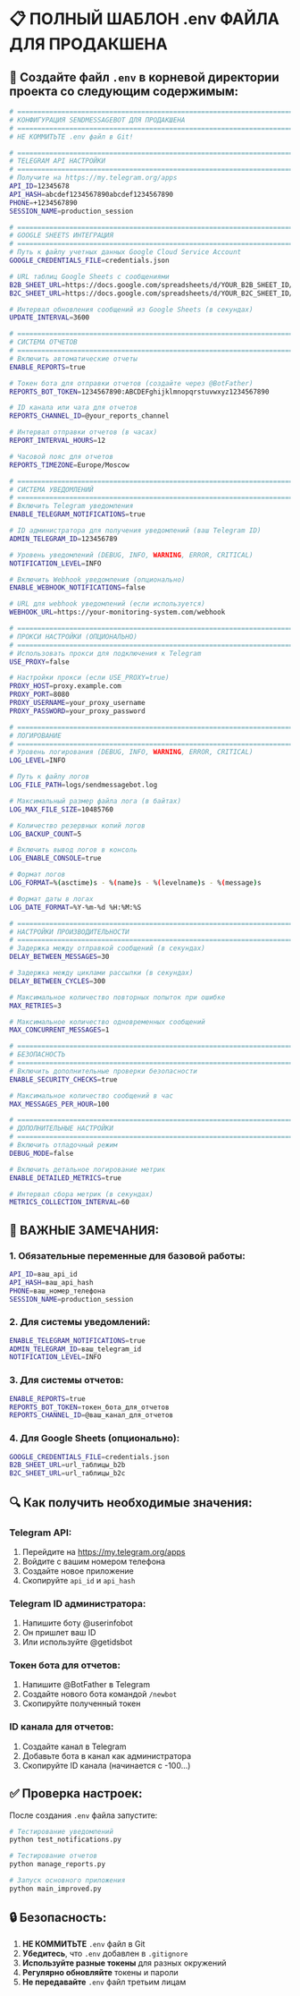 # 📋 ПОЛНЫЙ ШАБЛОН .env ФАЙЛА ДЛЯ ПРОДАКШЕНА

## 🔧 Создайте файл `.env` в корневой директории проекта со следующим содержимым:

```bash
# =============================================================================
# КОНФИГУРАЦИЯ SENDMESSAGEBOT ДЛЯ ПРОДАКШЕНА
# =============================================================================
# НЕ КОММИТЬТЕ .env файл в Git!

# =============================================================================
# TELEGRAM API НАСТРОЙКИ
# =============================================================================
# Получите на https://my.telegram.org/apps
API_ID=12345678
API_HASH=abcdef1234567890abcdef1234567890
PHONE=+1234567890
SESSION_NAME=production_session

# =============================================================================
# GOOGLE SHEETS ИНТЕГРАЦИЯ
# =============================================================================
# Путь к файлу учетных данных Google Cloud Service Account
GOOGLE_CREDENTIALS_FILE=credentials.json

# URL таблиц Google Sheets с сообщениями
B2B_SHEET_URL=https://docs.google.com/spreadsheets/d/YOUR_B2B_SHEET_ID/edit
B2C_SHEET_URL=https://docs.google.com/spreadsheets/d/YOUR_B2C_SHEET_ID/edit

# Интервал обновления сообщений из Google Sheets (в секундах)
UPDATE_INTERVAL=3600

# =============================================================================
# СИСТЕМА ОТЧЕТОВ
# =============================================================================
# Включить автоматические отчеты
ENABLE_REPORTS=true

# Токен бота для отправки отчетов (создайте через @BotFather)
REPORTS_BOT_TOKEN=1234567890:ABCDEFghijklmnopqrstuvwxyz1234567890

# ID канала или чата для отчетов
REPORTS_CHANNEL_ID=@your_reports_channel

# Интервал отправки отчетов (в часах)
REPORT_INTERVAL_HOURS=12

# Часовой пояс для отчетов
REPORTS_TIMEZONE=Europe/Moscow

# =============================================================================
# СИСТЕМА УВЕДОМЛЕНИЙ
# =============================================================================
# Включить Telegram уведомления
ENABLE_TELEGRAM_NOTIFICATIONS=true

# ID администратора для получения уведомлений (ваш Telegram ID)
ADMIN_TELEGRAM_ID=123456789

# Уровень уведомлений (DEBUG, INFO, WARNING, ERROR, CRITICAL)
NOTIFICATION_LEVEL=INFO

# Включить Webhook уведомления (опционально)
ENABLE_WEBHOOK_NOTIFICATIONS=false

# URL для webhook уведомлений (если используется)
WEBHOOK_URL=https://your-monitoring-system.com/webhook

# =============================================================================
# ПРОКСИ НАСТРОЙКИ (ОПЦИОНАЛЬНО)
# =============================================================================
# Использовать прокси для подключения к Telegram
USE_PROXY=false

# Настройки прокси (если USE_PROXY=true)
PROXY_HOST=proxy.example.com
PROXY_PORT=8080
PROXY_USERNAME=your_proxy_username
PROXY_PASSWORD=your_proxy_password

# =============================================================================
# ЛОГИРОВАНИЕ
# =============================================================================
# Уровень логирования (DEBUG, INFO, WARNING, ERROR, CRITICAL)
LOG_LEVEL=INFO

# Путь к файлу логов
LOG_FILE_PATH=logs/sendmessagebot.log

# Максимальный размер файла лога (в байтах)
LOG_MAX_FILE_SIZE=10485760

# Количество резервных копий логов
LOG_BACKUP_COUNT=5

# Включить вывод логов в консоль
LOG_ENABLE_CONSOLE=true

# Формат логов
LOG_FORMAT=%(asctime)s - %(name)s - %(levelname)s - %(message)s

# Формат даты в логах
LOG_DATE_FORMAT=%Y-%m-%d %H:%M:%S

# =============================================================================
# НАСТРОЙКИ ПРОИЗВОДИТЕЛЬНОСТИ
# =============================================================================
# Задержка между отправкой сообщений (в секундах)
DELAY_BETWEEN_MESSAGES=30

# Задержка между циклами рассылки (в секундах)
DELAY_BETWEEN_CYCLES=300

# Максимальное количество повторных попыток при ошибке
MAX_RETRIES=3

# Максимальное количество одновременных сообщений
MAX_CONCURRENT_MESSAGES=1

# =============================================================================
# БЕЗОПАСНОСТЬ
# =============================================================================
# Включить дополнительные проверки безопасности
ENABLE_SECURITY_CHECKS=true

# Максимальное количество сообщений в час
MAX_MESSAGES_PER_HOUR=100

# =============================================================================
# ДОПОЛНИТЕЛЬНЫЕ НАСТРОЙКИ
# =============================================================================
# Включить отладочный режим
DEBUG_MODE=false

# Включить детальное логирование метрик
ENABLE_DETAILED_METRICS=true

# Интервал сбора метрик (в секундах)
METRICS_COLLECTION_INTERVAL=60
```

## 🚨 **ВАЖНЫЕ ЗАМЕЧАНИЯ:**

### **1. Обязательные переменные для базовой работы:**
```bash
API_ID=ваш_api_id
API_HASH=ваш_api_hash
PHONE=ваш_номер_телефона
SESSION_NAME=production_session
```

### **2. Для системы уведомлений:**
```bash
ENABLE_TELEGRAM_NOTIFICATIONS=true
ADMIN_TELEGRAM_ID=ваш_telegram_id
NOTIFICATION_LEVEL=INFO
```

### **3. Для системы отчетов:**
```bash
ENABLE_REPORTS=true
REPORTS_BOT_TOKEN=токен_бота_для_отчетов
REPORTS_CHANNEL_ID=@ваш_канал_для_отчетов
```

### **4. Для Google Sheets (опционально):**
```bash
GOOGLE_CREDENTIALS_FILE=credentials.json
B2B_SHEET_URL=url_таблицы_b2b
B2C_SHEET_URL=url_таблицы_b2c
```

## 🔍 **Как получить необходимые значения:**

### **Telegram API:**
1. Перейдите на https://my.telegram.org/apps
2. Войдите с вашим номером телефона
3. Создайте новое приложение
4. Скопируйте `api_id` и `api_hash`

### **Telegram ID администратора:**
1. Напишите боту @userinfobot
2. Он пришлет ваш ID
3. Или используйте @getidsbot

### **Токен бота для отчетов:**
1. Напишите @BotFather в Telegram
2. Создайте нового бота командой `/newbot`
3. Скопируйте полученный токен

### **ID канала для отчетов:**
1. Создайте канал в Telegram
2. Добавьте бота в канал как администратора
3. Скопируйте ID канала (начинается с -100...)

## ✅ **Проверка настроек:**

После создания `.env` файла запустите:
```bash
# Тестирование уведомлений
python test_notifications.py

# Тестирование отчетов
python manage_reports.py

# Запуск основного приложения
python main_improved.py
```

## 🔒 **Безопасность:**

1. **НЕ КОММИТЬТЕ** `.env` файл в Git
2. **Убедитесь**, что `.env` добавлен в `.gitignore`
3. **Используйте разные токены** для разных окружений
4. **Регулярно обновляйте** токены и пароли
5. **Не передавайте** `.env` файл третьим лицам

